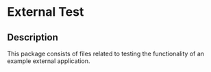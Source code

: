 # External Test

## Description
This package consists of files related to testing the functionality of an example external application.